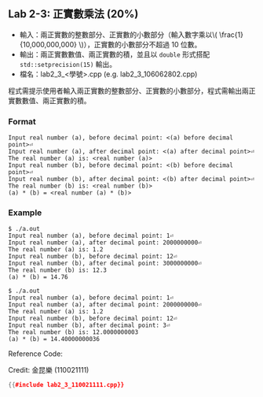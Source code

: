 ## Lab 2-3: 正實數乘法 (20%)

* 輸入：兩正實數的整數部分、正實數的小數部分（輸入數字乘以\\( \frac{1}{10,000,000,000} \\)），正實數的小數部分不超過 10 位數。
* 輸出：兩正實數數值、兩正實數的積，並且以 `double` 形式搭配 `std::setprecision(15)` 輸出。
* 檔名：lab2_3_<學號>.cpp (e.g. lab2_3_106062802.cpp)

程式需提示使用者輸入兩正實數的整數部分、正實數的小數部分，程式需輸出兩正實數數值、兩正實數的積。

### Format

```text
Input real number (a), before decimal point: <(a) before decimal point>⏎
Input real number (a), after decimal point: <(a) after decimal point>⏎
The real number (a) is: <real number (a)>
Input real number (b), before decimal point: <(b) before decimal point>⏎
Input real number (b), after decimal point: <(b) after decimal point>⏎
The real number (b) is: <real number (b)>
(a) * (b) = <real number (a) * (b)>
```

### Example

```console
$ ./a.out
Input real number (a), before decimal point: 1⏎
Input real number (a), after decimal point: 2000000000⏎
The real number (a) is: 1.2
Input real number (b), before decimal point: 12⏎
Input real number (b), after decimal point: 3000000000⏎
The real number (b) is: 12.3
(a) * (b) = 14.76

$ ./a.out
Input real number (a), before decimal point: 1⏎
Input real number (a), after decimal point: 2000000000⏎
The real number (a) is: 1.2
Input real number (b), before decimal point: 12⏎
Input real number (b), after decimal point: 3⏎
The real number (b) is: 12.0000000003
(a) * (b) = 14.40000000036
```

Reference Code:

Credit: 金昆樂 (110021111)

``` c++
{{#include lab2_3_110021111.cpp}}
```